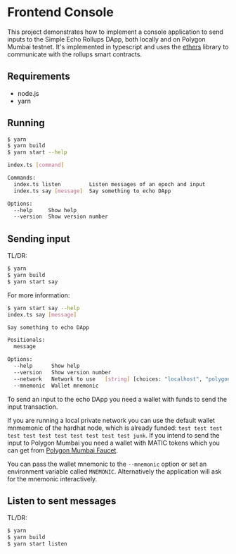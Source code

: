 # Frontend Console

This project demonstrates how to implement a console application to send inputs to the Simple Echo Rollups DApp, both locally and on Polygon Mumbai testnet.
It's implemented in typescript and uses the [ethers](https://docs.ethers.io/v5/) library to communicate with the rollups smart contracts.

## Requirements

-   node.js
-   yarn

## Running

```bash
$ yarn
$ yarn build
$ yarn start --help

index.ts [command]

Commands:
  index.ts listen         Listen messages of an epoch and input
  index.ts say [message]  Say something to echo DApp

Options:
  --help     Show help                                                 [boolean]
  --version  Show version number                                       [boolean]
```

## Sending input

TL/DR:

```bash
$ yarn
$ yarn build
$ yarn start say
```

For more information:

```bash
$ yarn start say --help
index.ts say [message]

Say something to echo DApp

Positionals:
  message                                                               [string]

Options:
  --help      Show help                                                [boolean]
  --version   Show version number                                      [boolean]
  --network   Network to use   [string] [choices: "localhost", "polygon_mumbai"]
  --mnemonic  Wallet mnemonic                                           [string]
```

To send an input to the echo DApp you need a wallet with funds to send the input transaction.

If you are running a local private network you can use the default wallet mnmemonic of the hardhat node, which is already funded: `test test test test test test test test test test test junk`.
If you intend to send the input to Polygon Mumbai you need a wallet with MATIC tokens which you can get from [Polygon Mumbai Faucet](https://faucet.polygon.technology/).

You can pass the wallet mnemonic to the `--mnemonic` option or set an environment variable called `MNEMONIC`. Alternatively the application will ask for the mnemonic interactively.

## Listen to sent messages

TL/DR:

```bash
$ yarn
$ yarn build
$ yarn start listen
```
